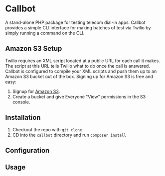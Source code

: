 # Callbot

A stand-alone PHP package for testing telecom dial-in apps. Callbot provides a simple CLI interface for making batches of test via Twilio by simply running a command on the CLI.

## Amazon S3 Setup

Twilio requires an XML script located at a public URL for each call it makes. The script at this URL tells Twilio what to do once the call is answered. Callbot is configured to compile your XML scripts and push them up to an Amazon S3 bucket out of the box. Signing up for Amazon S3 is free and easy:

1. Signup for [Amazon S3](https://console.aws.amazon.com/s3/).
2. Create a bucket and give Everyone "View" permissions in the S3 console.

## Installation

1. Checkout the repo with `git clone`
2. CD into the `callbot` directory and run `composer install`

## Configuration

## Usage
